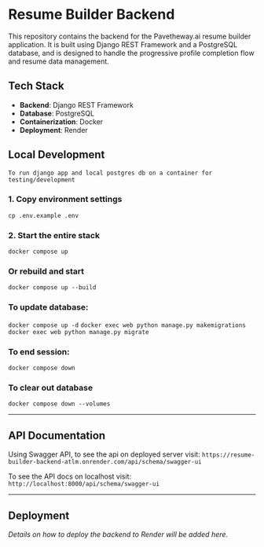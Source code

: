 # Resume Builder Backend

This repository contains the backend for the Pavetheway.ai resume builder application. It is built using Django REST Framework and a PostgreSQL database, and is designed to handle the progressive profile completion flow and resume data management.

## Tech Stack

- **Backend**: Django REST Framework
- **Database**: PostgreSQL
- **Containerization**: Docker
- **Deployment**: Render

## Local Development
    To run django app and local postgres db on a container for testing/development

  ### 1. Copy environment settings
  `cp .env.example .env`

  ### 2. Start the entire stack
  `docker compose up`

  ### Or rebuild and start
  `docker compose up --build`

  ### To update database:
  `docker compose up -d`
  `docker exec web python manage.py makemigrations`
  `docker exec web python manage.py migrate`

  ### To end session:
  `docker compose down`

  ### To clear out database
  `docker compose down --volumes`



---

## API Documentation
Using Swagger API, to see the api on deployed server visit: 
  `https://resume-builder-backend-atlm.onrender.com/api/schema/swagger-ui`


To see the API docs on localhost visit:
    `http://localhost:8000/api/schema/swagger-ui`

---

## Deployment

_Details on how to deploy the backend to Render will be added here._
